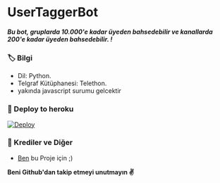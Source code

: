 # UserTaggerBot
_**Bu bot, gruplarda 10.000'e kadar üyeden bahsedebilir ve kanallarda 200'e kadar üyeden bahsedebilir. !**_

### 🏷 Bilgi
- Dil: Python.
- Telgraf Kütüphanesi: Telethon.
- yakında javascript surumu gelcektir

### 🚀 Deploy to heroku
[![Deploy](https://www.herokucdn.com/deploy/button.svg)](https://heroku.com/deploy?template=https://github.com/AsenaAbiniz/taggerabis)

### 🎯 Krediler ve Diğer
- [Ben](https://t.me/Yorgun_Birisi) bu Proje için ;)

**Beni Github'dan takip etmeyi unutmayın ✌️**
